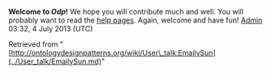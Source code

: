 __Welcome to _Odp_!__ We hope you will contribute much and well. 
You will probably want to read the [help pages](http://ontologydesignpatterns.org/wiki/Help:Contents "Help:Contents"). Again, welcome and have fun! [Admin](../User/ValentinaPresutti.md "User:ValentinaPresutti") 03:32, 4 July 2013 (UTC)





Retrieved from "[http://ontologydesignpatterns.org/wiki/User\_talk:EmailySun](../User_talk/EmailySun.md)"